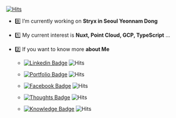 [![Hits](https://hits.seeyoufarm.com/api/count/incr/badge.svg?url=https%3A%2F%2Fgithub.com%2Fsungle3737)](https://hits.seeyoufarm.com)

- 0️⃣ I’m currently working on **Stryx in Seoul Yeonnam Dong**
- 1️⃣ My current interest is **Nuxt, Point Cloud, GCP, TypeScript** ...
- 2️⃣ If you want to know more **about Me**

   - [![Linkedin Badge](https://img.shields.io/badge/LinkedIn-blue?style=flat-square&logo=cloudflare&logoColor=white&link=https://www.linkedin.com/in/sungle3737/)](https://www.linkedin.com/in/sungle3737/) ![Hits](https://hits.seeyoufarm.com/api/count/incr/badge.svg?url=https%3A%2F%2Fwww.linkedin.com%2Fin%2Fsungle3737%2F)

   - [![Portfolio Badge](https://img.shields.io/badge/Portfolio-orange?style=flat-square&logo=cloudflare&logoColor=white&link=https://seonglae.com)](https://seonglae.com) ![Hits](https://hits.seeyoufarm.com/api/count/incr/badge.svg?url=https%3A%2F%2Fseonglae.com)

  - [![Facebook Badge](https://img.shields.io/badge/Facebook-1877f2?style=flat-square&logo=facebook&logoColor=white&link=https://www.facebook.com/profile.php?id=100006296858033)](https://www.facebook.com/profile.php?id=100006296858033) ![Hits](https://hits.seeyoufarm.com/api/count/incr/badge.svg?url=https%3A%2F%2Fwww.facebook.com%2Fprofile.php)
  
  - [![Thoughts Badge](https://img.shields.io/badge/Thoughts%20Page-grey?style=flat-square&logo=notion&logoColor=white&link=https://life.seonglae.com)](https://life.seonglae.com) ![Hits](https://hits.seeyoufarm.com/api/count/incr/badge.svg?url=https%3A%2F%2Flife.seonglae.com)

  - [![Knowledge Badge](https://img.shields.io/badge/Knowledge%20Page-grey?style=flat-square&logo=notion&logoColor=white&link=https://info.seonglae.com)](https://info.seonglae.com) ![Hits](https://hits.seeyoufarm.com/api/count/incr/badge.svg?url=https%3A%2F%2Finfo.seonglae.com)
